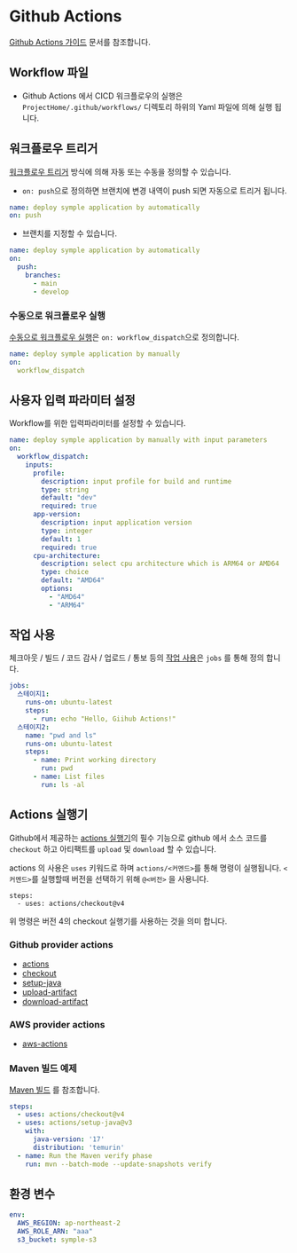 # Github Actions

[Github Actions 가이드](https://docs.github.com/ko/actions) 문서를 참조합니다. 

## Workflow 파일 

- Github Actions 에서 CICD 워크플로우의 실행은 `ProjectHome/.github/workflows/` 디렉토리 하위의 Yaml 파일에 의해 실행 됩니다.


## 워크플로우 트리거 

[워크플로우 트리거](https://docs.github.com/ko/actions/using-workflows/triggering-a-workflow) 방식에 의해 자동 또는 수동을 정의할 수 있습니다. 

- `on: push`으로 정의하면 브랜치에 변경 내역이 push 되면 자동으로 트리거 됩니다. 

```yaml
name: deploy symple application by automatically
on: push
```

- 브랜치를 지정할 수 있습니다.
```yaml
name: deploy symple application by automatically
on:
  push:
    branches:
      - main
      - develop 
```


### 수동으로 워크플로우 실행 

[수동으로 워크플로우 실행](https://docs.github.com/ko/actions/using-workflows/manually-running-a-workflow)은 `on: workflow_dispatch`으로 정의합니다.

```yaml
name: deploy symple application by manually
on:
  workflow_dispatch
```

## 사용자 입력 파라미터 설정

Workflow를 위한 입력파라미터를 설정할 수 있습니다.  

```yaml
name: deploy symple application by manually with input parameters
on:
  workflow_dispatch:
    inputs:
      profile:
        description: input profile for build and runtime
        type: string
        default: "dev"
        required: true
      app-version:
        description: input application version
        type: integer
        default: 1
        required: true
      cpu-architecture:
        description: select cpu architecture which is ARM64 or AMD64
        type: choice
        default: "AMD64"
        options:
          - "AMD64"
          - "ARM64"
```

## 작업 사용

체크아웃 / 빌드 / 코드 감사 / 업로드 / 통보 등의 [작업 사용](https://docs.github.com/ko/actions/using-jobs)은 `jobs` 를 통해 정의 합니다.


```yaml
jobs:
  스테이지1:
    runs-on: ubuntu-latest
    steps:
      - run: echo "Hello, Giihub Actions!"
  스테이지2:
    name: "pwd and ls"
    runs-on: ubuntu-latest
    steps:
      - name: Print working directory
        run: pwd
      - name: List files
        run: ls -al
```


## Actions 실행기

Github에서 제공하는 [actions 실행기](https://docs.github.com/ko/actions/learn-github-actions/essential-features-of-github-actions)의 필수 기능으로 github 에서 소스 코드를 `checkout` 하고 아티팩트를 `upload` 및 `download` 할 수 있습니다.   

actions 의 사용은 `uses` 키워드로 하며 `actions/<커멘드>`를 통해 명령이 실행됩니다. `<커멘드>`를 실행할때 버전을 선택하기 위해 `@<버전>` 을 사용니다.     

```
steps:
  - uses: actions/checkout@v4
```
위 명령은 버전 4의 checkout 실행기를 사용하는 것을 의미 합니다.

### Github provider actions
- [actions](https://github.com/orgs/actions/repositories)
- [checkout](https://github.com/actions/checkout)
- [setup-java](https://github.com/actions/setup-java)
- [upload-artifact](https://github.com/actions/upload-artifact)
- [download-artifact](https://github.com/actions/download-artifact)

### AWS provider actions
- [aws-actions](https://github.com/aws-actions)



### Maven 빌드 예제 

[Maven 빌드](https://docs.github.com/ko/actions/automating-builds-and-tests/building-and-testing-java-with-maven) 를 참조합니다.

```yaml
steps:
  - uses: actions/checkout@v4
  - uses: actions/setup-java@v3
    with:
      java-version: '17'
      distribution: 'temurin'
  - name: Run the Maven verify phase
    run: mvn --batch-mode --update-snapshots verify
```

## 환경 변수

```yaml
env:
  AWS_REGION: ap-northeast-2
  AWS_ROLE_ARN: "aaa"
  s3_bucket: symple-s3 
```